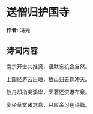 # 送僧归护国寺

**作者**: 冯元

## 诗词内容

南宗开士共推贤，语默忘机合自然。

上国经游云出岫，故山归去鹤冲天。

舣舟却指灵溪岸，烹茗还资瀑布泉。

宴坐草堂诸念息，只应余习在诗篇。

